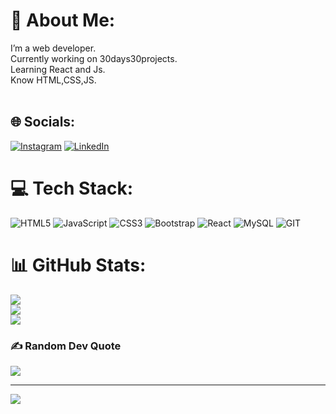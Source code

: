 # 💫 About Me:
I’m a web developer.<br>Currently working on 30days30projects.<br>Learning React and Js.<br>Know HTML,CSS,JS.<br><br>


## 🌐 Socials:
[![Instagram](https://img.shields.io/badge/Instagram-%23E4405F.svg?logo=Instagram&logoColor=white)](https://instagram.com/Haiderghadi4) [![LinkedIn](https://img.shields.io/badge/LinkedIn-%230077B5.svg?logo=linkedin&logoColor=white)](https://linkedin.com/in/HaiderGhadi) 

# 💻 Tech Stack:
![HTML5](https://img.shields.io/badge/html5-%23E34F26.svg?style=for-the-badge&logo=html5&logoColor=white) ![JavaScript](https://img.shields.io/badge/javascript-%23323330.svg?style=for-the-badge&logo=javascript&logoColor=%23F7DF1E) ![CSS3](https://img.shields.io/badge/css3-%231572B6.svg?style=for-the-badge&logo=css3&logoColor=white) ![Bootstrap](https://img.shields.io/badge/bootstrap-%23563D7C.svg?style=for-the-badge&logo=bootstrap&logoColor=white) ![React](https://img.shields.io/badge/react-%2320232a.svg?style=for-the-badge&logo=react&logoColor=%2361DAFB) ![MySQL](https://img.shields.io/badge/mysql-%2300f.svg?style=for-the-badge&logo=mysql&logoColor=white) ![GIT](https://img.shields.io/badge/Git-fc6d26?style=for-the-badge&logo=git&logoColor=white)
# 📊 GitHub Stats:
![](https://github-readme-stats.vercel.app/api?username=Haiderghadi&theme=dark&hide_border=false&include_all_commits=false&count_private=false)<br/>
![](https://github-readme-streak-stats.herokuapp.com/?user=Haiderghadi&theme=dark&hide_border=false)<br/>
![](https://github-readme-stats.vercel.app/api/top-langs/?username=Haiderghadi&theme=dark&hide_border=false&include_all_commits=false&count_private=false&layout=compact)

### ✍️ Random Dev Quote
![](https://quotes-github-readme.vercel.app/api?type=horizontal&theme=radical)

---
[![](https://visitcount.itsvg.in/api?id=Haiderghadi&icon=0&color=0)](https://visitcount.itsvg.in)

<!-- Proudly created with GPRM ( https://gprm.itsvg.in ) -->